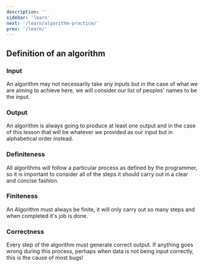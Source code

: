 ```yaml
---
description: ''
sidebar: 'learn'
next: '/learn/algorithm-practice/'
prev: '/learn/'
---
```

## Definition of an algorithm
### Input

An algorithm may not necessarily take any inputs but in the case of what we are aiming to achieve here, we will consider our list of peoples' names to be the input.

### Output

An algorithm is always going to produce at least one output and in the case of this lesson that will be whatever we provided as our input but in alphabetical order instead.

### Definiteness

All algorithms will follow a particular process as defined by the programmer, so it is important to consider all of the steps it should carry out in a clear and concise fashion.

### Finiteness

An Algorithm must always be finite, it will only carry out so many steps and when completed it's job is done.

### Correctness

Every step of the algorithm must generate correct output. If anything goes wrong during this process, perhaps when data is not being input correctly, this is the cause of most bugs!